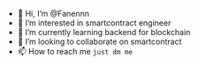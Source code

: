 - 👋 Hi, I’m @Fanennn
- 👀 I’m interested in smartcontract engineer
- 🌱 I’m currently learning backend for blockchain
- 💞️ I’m looking to collaborate on smartcontract
- 📫 How to reach me `just dm me`

<!---
Fanennn/Fanennn is a ✨ special ✨ repository because its `README.md` (this file) appears on your GitHub profile.
You can click the Preview link to take a look at your changes.
--->
